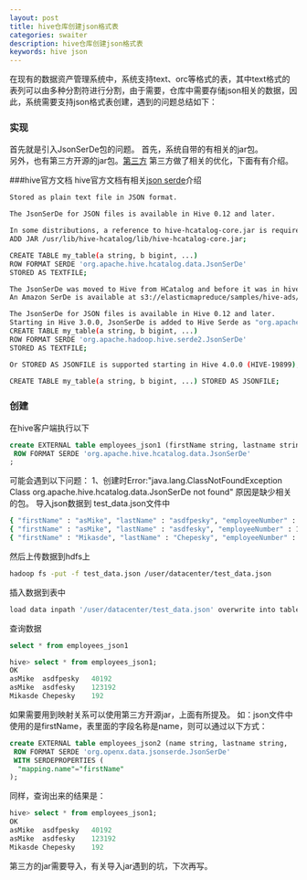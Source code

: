 ```yaml
---
layout: post
title: hive仓库创建json格式表
categories: swaiter
description: hive仓库创建json格式表
keywords: hive json
---
```



在现有的数据资产管理系统中，系统支持text、orc等格式的表，其中text格式的表列可以由多种分割符进行分割，由于需要，仓库中需要存储json相关的数据，因此，系统需要支持json格式表创建，遇到的问题总结如下：


### 实现

首先就是引入JsonSerDe包的问题。
首先，系统自带的有相关的jar包。  
另外，也有第三方开源的jar包。[第三方](https://github.com/rcongiu/Hive-JSON-Serde)
第三方做了相关的优化，下面有有介绍。

###hive官方文档
hive官方文档有相关[json serde](https://cwiki.apache.org/confluence/display/Hive/LanguageManual+DDL#LanguageManualDDL-JSON)介绍
```bash
Stored as plain text file in JSON format.

The JsonSerDe for JSON files is available in Hive 0.12 and later.

In some distributions, a reference to hive-hcatalog-core.jar is required.
ADD JAR /usr/lib/hive-hcatalog/lib/hive-hcatalog-core.jar;

CREATE TABLE my_table(a string, b bigint, ...)
ROW FORMAT SERDE 'org.apache.hive.hcatalog.data.JsonSerDe'
STORED AS TEXTFILE;

The JsonSerDe was moved to Hive from HCatalog and before it was in hive-contrib project. It was added to the Hive distribution by HIVE-4895.
An Amazon SerDe is available at s3://elasticmapreduce/samples/hive-ads/libs/jsonserde.jar for releases prior to 0.12.0.

The JsonSerDe for JSON files is available in Hive 0.12 and later.
Starting in Hive 3.0.0, JsonSerDe is added to Hive Serde as "org.apache.hadoop.hive.serde2.JsonSerDe" (HIVE-19211).
CREATE TABLE my_table(a string, b bigint, ...)
ROW FORMAT SERDE 'org.apache.hadoop.hive.serde2.JsonSerDe'
STORED AS TEXTFILE;

Or STORED AS JSONFILE is supported starting in Hive 4.0.0 (HIVE-19899), so you can create table as follows:

CREATE TABLE my_table(a string, b bigint, ...) STORED AS JSONFILE;
```


### 创建
在hive客户端执行以下
```sql
create EXTERNAL table employees_json1 (firstName string, lastname string,        employeenumber int )
 ROW FORMAT SERDE 'org.apache.hive.hcatalog.data.JsonSerDe'
;
```
可能会遇到以下问题：
1、创建时Error:"java.lang.ClassNotFoundException Class org.apache.hive.hcatalog.data.JsonSerDe not found" 
原因是缺少相关的包。
导入json数据到 test_data.json文件中
```bash
{ "firstName" : "asMike", "lastName" : "asdfpesky", "employeeNumber" : 40192 }
{ "firstName" : "asMike", "lastName" : "asdfesky", "employeeNumber" : 123192 }
{ "firstName" : "Mikasde", "lastName" : "Chepesky", "employeeNumber" : 192 }
```
然后上传数据到hdfs上
```bash
hadoop fs -put -f test_data.json /user/datacenter/test_data.json
```
插入数据到表中
```bash
load data inpath '/user/datacenter/test_data.json' overwrite into table employees_json1;
```
查询数据
```sql
select * from employees_json1
```

```sql
hive> select * from employees_json1;
OK
asMike	asdfpesky	40192
asMike	asdfesky	123192
Mikasde	Chepesky	192
```
如果需要用到映射关系可以使用第三方开源jar，上面有所提及。
如：json文件中使用的是firstName，表里面的字段名称是name，则可以通过以下方式：
```sql
create EXTERNAL table employees_json2 (name string, lastname string,        employeenumber int )
 ROW FORMAT SERDE 'org.openx.data.jsonserde.JsonSerDe'
 WITH SERDEPROPERTIES (
  "mapping.name"="firstName"
);
```
同样，查询出来的结果是：
```sql
hive> select * from employees_json1;
OK
asMike	asdfpesky	40192
asMike	asdfesky	123192
Mikasde	Chepesky	192
```
第三方的jar需要导入，有关导入jar遇到的坑，下次再写。
